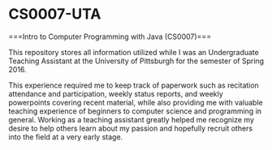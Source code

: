 # CS0007-UTA
===Intro to Computer Programming with Java (CS0007)===

This repository stores all information utilized while I was an Undergraduate Teaching Assistant at the University of Pittsburgh
for the semester of Spring 2016.

This experience required me to keep track of paperwork such as recitation attendance and participation, weekly status reports,
and weekly powerpoints covering recent material, while also providing me with valuable teaching experience of beginners
to computer science and programming in general.  Working as a teaching assistant greatly helped me recognize my desire to help others learn about my passion and hopefully recruit others into the field at a very early stage.
